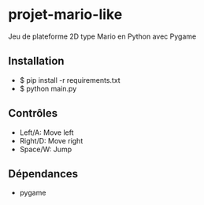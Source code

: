 # projet-mario-like
Jeu de plateforme 2D type Mario en Python avec Pygame


## Installation

* $ pip install -r requirements.txt
* $ python main.py

## Contrôles

* Left/A: Move left  
* Right/D: Move right  
* Space/W: Jump     


## Dépendances	
* pygame	




